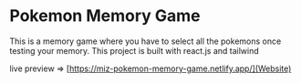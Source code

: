 # Pokemon Memory Game

This is a memory game where you have to select all the pokemons once testing your memory. This project is built with react.js and tailwind

live preview => [https://miz-pokemon-memory-game.netlify.app/](Website)
